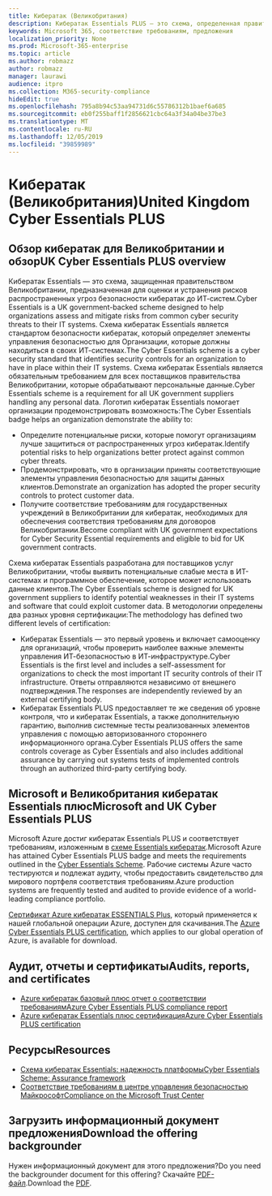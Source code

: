 ```yaml
---
title: Кибератак (Великобритания)
description: Кибератак Essentials PLUS — это схема, определенная правительством Великобритании, которая поможет организациям защититься от распространенных угроз безопасности кибератак.
keywords: Microsoft 365, соответствие требованиям, предложения
localization_priority: None
ms.prod: Microsoft-365-enterprise
ms.topic: article
ms.author: robmazz
author: robmazz
manager: laurawi
audience: itpro
ms.collection: M365-security-compliance
hideEdit: true
ms.openlocfilehash: 795a8b94c53aa94731d6c55786312b1baef6a685
ms.sourcegitcommit: eb0f255baff1f2856621cbc64a3f34a04be37be3
ms.translationtype: MT
ms.contentlocale: ru-RU
ms.lasthandoff: 12/05/2019
ms.locfileid: "39859989"
---
```

# <a name="united-kingdom-cyber-essentials-plus"></a><span data-ttu-id="939b4-104">Кибератак (Великобритания)</span><span class="sxs-lookup"><span data-stu-id="939b4-104">United Kingdom Cyber Essentials PLUS</span></span>

## <a name="uk-cyber-essentials-plus-overview"></a><span data-ttu-id="939b4-105">Обзор кибератак для Великобритании и обзор</span><span class="sxs-lookup"><span data-stu-id="939b4-105">UK Cyber Essentials PLUS overview</span></span>

<span data-ttu-id="939b4-106">Кибератак Essentials — это схема, защищенная правительством Великобритании, предназначенная для оценки и устранения рисков распространенных угроз безопасности кибератак до ИТ-систем.</span><span class="sxs-lookup"><span data-stu-id="939b4-106">Cyber Essentials is a UK government-backed scheme designed to help organizations assess and mitigate risks from common cyber security threats to their IT systems.</span></span> <span data-ttu-id="939b4-107">Схема кибератак Essentials является стандартом безопасности кибератак, который определяет элементы управления безопасностью для Организации, которые должны находиться в своих ИТ-системах.</span><span class="sxs-lookup"><span data-stu-id="939b4-107">The Cyber Essentials scheme is a cyber security standard that identifies security controls for an organization to have in place within their IT systems.</span></span> <span data-ttu-id="939b4-108">Схема кибератак Essentials является обязательным требованием для всех поставщиков правительства Великобритании, которые обрабатывают персональные данные.</span><span class="sxs-lookup"><span data-stu-id="939b4-108">Cyber Essentials scheme is a requirement for all UK government suppliers handling any personal data.</span></span> <span data-ttu-id="939b4-109">Логотип кибератак Essentials помогает организации продемонстрировать возможность:</span><span class="sxs-lookup"><span data-stu-id="939b4-109">The Cyber Essentials badge helps an organization demonstrate the ability to:</span></span>

- <span data-ttu-id="939b4-110">Определите потенциальные риски, которые помогут организациям лучше защититься от распространенных угроз кибератак.</span><span class="sxs-lookup"><span data-stu-id="939b4-110">Identify potential risks to help organizations better protect against common cyber threats.</span></span>
- <span data-ttu-id="939b4-111">Продемонстрировать, что в организации приняты соответствующие элементы управления безопасностью для защиты данных клиентов.</span><span class="sxs-lookup"><span data-stu-id="939b4-111">Demonstrate an organization has adopted the proper security controls to protect customer data.</span></span>
- <span data-ttu-id="939b4-112">Получите соответствие требованиям для государственных учреждений в Великобритании для кибератак, необходимых для обеспечения соответствия требованиям для договоров Великобритании.</span><span class="sxs-lookup"><span data-stu-id="939b4-112">Become compliant with UK government expectations for Cyber Security Essential requirements and eligible to bid for UK government contracts.</span></span>

<span data-ttu-id="939b4-113">Схема кибератак Essentials разработана для поставщиков услуг Великобритании, чтобы выявить потенциальные слабые места в ИТ-системах и программное обеспечение, которое может использовать данные клиентов.</span><span class="sxs-lookup"><span data-stu-id="939b4-113">The Cyber Essentials scheme is designed for UK government suppliers to identify potential weaknesses in their IT systems and software that could exploit customer data.</span></span> <span data-ttu-id="939b4-114">В методологии определены два разных уровня сертификации:</span><span class="sxs-lookup"><span data-stu-id="939b4-114">The methodology has defined two different levels of certification:</span></span>

- <span data-ttu-id="939b4-115">Кибератак Essentials — это первый уровень и включает самооценку для организаций, чтобы проверить наиболее важные элементы управления ИТ-безопасностью в ИТ-инфраструктуре.</span><span class="sxs-lookup"><span data-stu-id="939b4-115">Cyber Essentials is the first level and includes a self-assessment for organizations to check the most important IT security controls of their IT infrastructure.</span></span> <span data-ttu-id="939b4-116">Ответы отправляются независимо от внешнего подтверждения.</span><span class="sxs-lookup"><span data-stu-id="939b4-116">The responses are independently reviewed by an external certifying body.</span></span>
- <span data-ttu-id="939b4-117">Кибератак Essentials PLUS предоставляет те же сведения об уровне контроля, что и кибератак Essentials, а также дополнительную гарантию, выполнив системные тесты реализованных элементов управления с помощью авторизованного стороннего информационного органа.</span><span class="sxs-lookup"><span data-stu-id="939b4-117">Cyber Essentials PLUS offers the same controls coverage as Cyber Essentials and also includes additional assurance by carrying out systems tests of implemented controls through an authorized third-party certifying body.</span></span>

## <a name="microsoft-and-uk-cyber-essentials-plus"></a><span data-ttu-id="939b4-118">Microsoft и Великобритания кибератак Essentials плюс</span><span class="sxs-lookup"><span data-stu-id="939b4-118">Microsoft and UK Cyber Essentials PLUS</span></span>

<span data-ttu-id="939b4-119">Microsoft Azure достиг кибератак Essentials PLUS и соответствует требованиям, изложенным в [схеме Essentials кибератак](https://go.microsoft.com/fwlink/p/?linkid=2099398).</span><span class="sxs-lookup"><span data-stu-id="939b4-119">Microsoft Azure has attained Cyber Essentials PLUS badge and meets the requirements outlined in the [Cyber Essentials Scheme](https://go.microsoft.com/fwlink/p/?linkid=2099398).</span></span> <span data-ttu-id="939b4-120">Рабочие системы Azure часто тестируются и подлежат аудиту, чтобы предоставить свидетельство для мирового портфеля соответствия требованиям.</span><span class="sxs-lookup"><span data-stu-id="939b4-120">Azure production systems are frequently tested and audited to provide evidence of a world-leading compliance portfolio.</span></span>

<span data-ttu-id="939b4-121">[Сертификат Azure кибератак ESSENTIALS Plus](https://aka.ms/AzureCyberEPlusCert), который применяется к нашей глобальной операции Azure, доступен для скачивания.</span><span class="sxs-lookup"><span data-stu-id="939b4-121">The [Azure Cyber Essentials PLUS certification](https://aka.ms/AzureCyberEPlusCert), which applies to our global operation of Azure, is available for download.</span></span>

## <a name="audits-reports-and-certificates"></a><span data-ttu-id="939b4-122">Аудит, отчеты и сертификаты</span><span class="sxs-lookup"><span data-stu-id="939b4-122">Audits, reports, and certificates</span></span>

- [<span data-ttu-id="939b4-123">Azure кибератак базовый плюс отчет о соответствии требованиям</span><span class="sxs-lookup"><span data-stu-id="939b4-123">Azure Cyber Essentials PLUS compliance report</span></span>](https://aka.ms/AzureCyberEPlusReport)
- [<span data-ttu-id="939b4-124">Azure кибератак Essentials плюс сертификация</span><span class="sxs-lookup"><span data-stu-id="939b4-124">Azure Cyber Essentials PLUS certification</span></span>](https://aka.ms/AzureCyberEPlusCert)

## <a name="resources"></a><span data-ttu-id="939b4-125">Ресурсы</span><span class="sxs-lookup"><span data-stu-id="939b4-125">Resources</span></span>

- [<span data-ttu-id="939b4-126">Схема кибератак Essentials: надежность платформы</span><span class="sxs-lookup"><span data-stu-id="939b4-126">Cyber Essentials Scheme: Assurance framework</span></span>](https://www.cyberaware.gov.uk/cyberessentials/files/assurance-framework.pdf)
- [<span data-ttu-id="939b4-127">Соответствие требованиям в центре управления безопасностью Майкрософт</span><span class="sxs-lookup"><span data-stu-id="939b4-127">Compliance on the Microsoft Trust Center</span></span>](https://www.microsoft.com/trust-center/compliance/compliance-overview)

## <a name="download-the-offering-backgrounder"></a><span data-ttu-id="939b4-128">Загрузить информационный документ предложения</span><span class="sxs-lookup"><span data-stu-id="939b4-128">Download the offering backgrounder</span></span>

<span data-ttu-id="939b4-129">Нужен информационный документ для этого предложения?</span><span class="sxs-lookup"><span data-stu-id="939b4-129">Do you need the backgrounder document for this offering?</span></span> <span data-ttu-id="939b4-130">Скачайте [PDF-файл](https://download.microsoft.com/download/6/B/5/6B54EF7B-8BC2-4C88-8ABD-A20B986AF9C7/CyberEssentialsPlusUK-Compliance.pdf).</span><span class="sxs-lookup"><span data-stu-id="939b4-130">Download the [PDF](https://download.microsoft.com/download/6/B/5/6B54EF7B-8BC2-4C88-8ABD-A20B986AF9C7/CyberEssentialsPlusUK-Compliance.pdf).</span></span>
